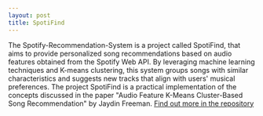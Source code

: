 ```yaml
---
layout: post
title: SpotiFind
---
```

The Spotify-Recommendation-System is a project called SpotiFind, that aims to provide personalized song recommendations based on audio features obtained from the Spotify Web API. By leveraging machine learning techniques and K-means clustering, this system groups songs with similar characteristics and suggests new tracks that align with users' musical preferences. The project SpotiFind is a practical implementation of the concepts discussed in the paper "Audio Feature K-Means Cluster-Based Song Recommendation" by Jaydin Freeman.
[Find out more in the repository](https://github.com/TheManWhoLikesToCode/SpotiFind)
